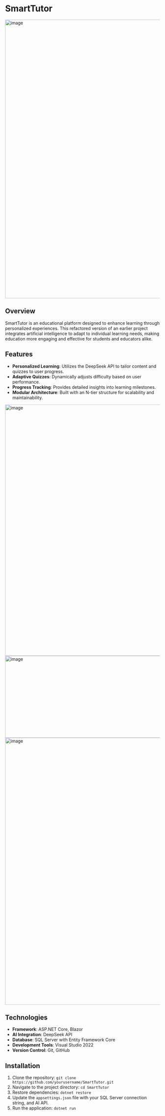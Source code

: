 # SmartTutor
<img width="1901" height="905" alt="image" src="https://github.com/user-attachments/assets/4c2442e8-9eb6-40b8-8b1c-a6dbd267f9c7" />

## Overview
SmartTutor is an educational platform designed to enhance learning through personalized experiences. This refactored version of an earlier project integrates artificial intelligence to adapt to individual learning needs, making education more engaging and effective for students and educators alike.

## Features
- **Personalized Learning**: Utilizes the DeepSeek API to tailor content and quizzes to user progress.
- **Adaptive Quizzes**: Dynamically adjusts difficulty based on user performance.
- **Progress Tracking**: Provides detailed insights into learning milestones.
- **Modular Architecture**: Built with an N-tier structure for scalability and maintainability.
  
<img width="1672" height="816" alt="image" src="https://github.com/user-attachments/assets/a164f90a-7eec-4a47-80b8-ec8c61c52d45" />
<img width="1598" height="266" alt="image" src="https://github.com/user-attachments/assets/9e3484e4-76f1-4b56-960f-187a56f3d14f" />
<img width="1502" height="867" alt="image" src="https://github.com/user-attachments/assets/8cbeb763-845e-4cd3-955c-53f24f986ddb" />



## Technologies
- **Framework**: ASP.NET Core, Blazor
- **AI Integration**: DeepSeek API
- **Database**: SQL Server with Entity Framework Core
- **Development Tools**: Visual Studio 2022
- **Version Control**: Git, GitHub

## Installation
1. Clone the repository: `git clone https://github.com/yourusername/SmartTutor.git`
2. Navigate to the project directory: `cd SmartTutor`
3. Restore dependencies: `dotnet restore`
4. Update the `appsettings.json` file with your SQL Server connection string, and AI API.
5. Run the application: `dotnet run`
